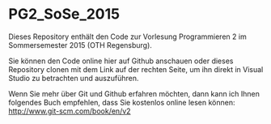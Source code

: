 # PG2_SoSe_2015
Dieses Repository enthält den Code zur Vorlesung Programmieren 2 im Sommersemester 2015 (OTH Regensburg).

Sie können den Code online hier auf Github anschauen oder dieses Repository clonen mit dem Link auf der rechten Seite, um
ihn direkt in Visual Studio zu betrachten und auszuführen.

Wenn Sie mehr über Git und Github erfahren möchten, dann kann ich Ihnen folgendes Buch empfehlen, dass Sie kostenlos online lesen können:
http://www.git-scm.com/book/en/v2

